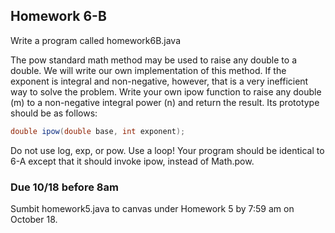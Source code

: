 ## Homework 6-B

Write a program called homework6B.java

The pow standard math method may be used to raise any double to a double. We will write our own 
implementation of this method. If the exponent is integral and non-negative, however, that is a very inefficient way to solve the
problem. Write your own ipow function to raise any double (m) to a non-negative integral power (n) and
return the result. Its prototype should be as follows:

```java
double ipow(double base, int exponent);
```

Do not use log, exp, or pow. Use a loop!
Your program should be identical to 6-A except that it should invoke ipow, instead of Math.pow.
 

 

### Due 10/18 before 8am

Sumbit homework5.java to canvas under Homework 5 by 7:59 am on October 18.


